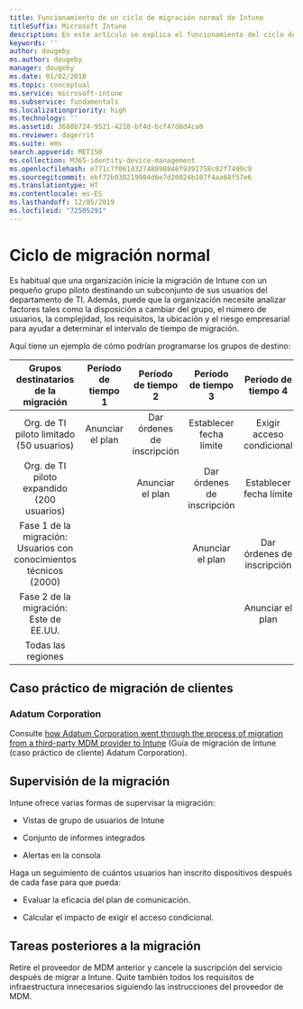 ```yaml
---
title: Funcionamiento de un ciclo de migración normal de Intune
titleSuffix: Microsoft Intune
description: En este artículo se explica el funcionamiento del ciclo de migración de Microsoft Intune y se ofrecen ejemplos de cómo puede controlar los ciclos de migración.
keywords: ''
author: dougeby
ms.author: dougeby
manager: dougeby
ms.date: 01/02/2018
ms.topic: conceptual
ms.service: microsoft-intune
ms.subservice: fundamentals
ms.localizationpriority: high
ms.technology: ''
ms.assetid: 3688b724-9521-4210-bf4d-bcf47d8d4ca0
ms.reviewer: dagerrit
ms.suite: ems
search.appverid: MET150
ms.collection: M365-identity-device-management
ms.openlocfilehash: e771c7f061d32748898846f9391758c02f7499c9
ms.sourcegitcommit: ebf72b038219904d6e7d20024b107f4aa68f57e6
ms.translationtype: HT
ms.contentlocale: es-ES
ms.lasthandoff: 12/05/2019
ms.locfileid: "72505291"
---
```

# <a name="typical-migration-cycle"></a>Ciclo de migración normal

Es habitual que una organización inicie la migración de Intune con un pequeño grupo piloto destinando un subconjunto de sus usuarios del departamento de TI. Además, puede que la organización necesite analizar factores tales como la disposición a cambiar del grupo, el número de usuarios, la complejidad, los requisitos, la ubicación y el riesgo empresarial para ayudar a determinar el intervalo de tiempo de migración.

Aquí tiene un ejemplo de cómo podrían programarse los grupos de destino:

  | **Grupos destinatarios de la migración** | **Período de tiempo 1** | **Período de tiempo 2** | **Período de tiempo 3** | **Período de tiempo 4** | **...**
|:---:|:---:|:---:|:---:|:---:|:---:|
| Org. de TI piloto limitado (50 usuarios) | Anunciar el plan | Dar órdenes de inscripción | Establecer fecha límite | Exigir acceso condicional |  |                                                        
| Org. de TI piloto expandido (200 usuarios) |  | Anunciar el plan | Dar órdenes de inscripción | Establecer fecha límite | Exigir acceso condicional |
| Fase 1 de la migración: Usuarios con conocimientos técnicos (2000) |  |  | Anunciar el plan | Dar órdenes de inscripción | Establecer fecha límite |
| Fase 2 de la migración: Este de EE.UU. |  |  |  | Anunciar el plan | Dar órdenes de inscripción |
| Todas las regiones |  |  |  |  | Anunciar el plan |

## <a name="customer-migration-case-study"></a>Caso práctico de migración de clientes

### <a name="adatum-corporation"></a>Adatum Corporation

Consulte [how Adatum Corporation went through the process of migration from a third-party MDM provider to Intune](https://gallery.technet.microsoft.com/Intune-migration-guide-893a95e3?redir=0) (Guía de migración de Intune (caso práctico de cliente) Adatum Corporation).

## <a name="monitoring-migration"></a>Supervisión de la migración

Intune ofrece varias formas de supervisar la migración:

* Vistas de grupo de usuarios de Intune

* Conjunto de informes integrados

* Alertas en la consola

Haga un seguimiento de cuántos usuarios han inscrito dispositivos después de cada fase para que pueda:

- Evaluar la eficacia del plan de comunicación.

- Calcular el impacto de exigir el acceso condicional.


## <a name="post-migration"></a>Tareas posteriores a la migración

Retire el proveedor de MDM anterior y cancele la suscripción del servicio después de migrar a Intune. Quite también todos los requisitos de infraestructura innecesarios siguiendo las instrucciones del proveedor de MDM.
